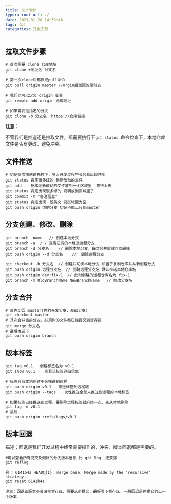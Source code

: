 ```yaml
---
title: Git命令
typora-root-url: ./
date: 2021-01-28 14:39:46
tags: Git
categories: 开发工具
---
```

## 拉取文件步骤
    # 首次需要 clone 仓库地址
    git clone +地址名 分支名
    
    # 第一次clone后都换成pull命令
    git pull origin master //orgin后面跟的是分支
    
    # 我们也可以定义 origin 变量
    git remote add origin 仓库地址
    
    # 如果需要拉指定的分支
    git clone -b 分支名  https://仓库链接
**注意：**

不管我们是推送还是拉取文件，都需要执行下`git status `命令检查下，本地仓库文件是否有更改，避免冲突。

## 文件推送

```
# 切记每次推送前先拉下，多人开发过程中会容易出现冲突
git status 肯定很多红的 是新改动的文件
git add .  把本地新改动的文件放到一个区域里  等待上传
git status 肯定出现很多绿的 说明放到区域里了
git commit -m "备注信息"
git status 肯定出现一段英文 说区域里为空
git push origin 你的分支 切记不能上传到master
```

## 分支创建、修改、删除

```
git branch  name   // 创建本地分支
git branch -a  / / 查看已有的本地及远程分支
git branch -d 分支名    // 删除本地分支，每次合并后就可以删掉
git push origin --d 分支名    //  删除远程分支

git checkout -b 分支名  // 创建并切换本地分支 相当于复制仓库并从新创建分支
git push origin 远程分支名  // 创建远程分支名 默认推送本地仓库名
git push origin dev:fix-1  // 此时创建的远程仓库名为 fix-1
git branch -m OldBranchName NewBranchName   // 修改分支名
```

## 分支合并

```
# 首先切回 master(你的开发分支，基础分支)
git checkout master
# 其次合并当前分支，必须你的文件都已经提交到暂存区
git merge 分支名 
# 最后推送下
git push origin branch
```

## 版本标签

```
git tag v0.1   创建标签名为 v0.1
git show v0.1    查看该标签详细信息

# 标签只会本地创建不会推送到远程
git push origin v0.1   推送标签到远程端
git push origin --tags  一次性推送全部未推送到远程的本地标签

# 如果标签已经推送到远程，要删除远程标签就麻烦一点，先从本地删除
git tag -d v0.1
# 最后
git push origin :refs/tags/v0.1
```

## 版本回退

描述：回退是我们开发过程中经常需要操作的，冲突，版本回退都是需要的。

```
#可以查看所有提交及删除的分支版本信息 比 git log  还要强
git reflog

例： 6141b4a HEAD@{1}: merge base: Merge made by the 'recursive' strategy.
git reset 6141b4a

注意：回退该版本不会清空暂存区，需要从新提交，最好看下暂存区，一般回退是你提交的上一个版本
```



